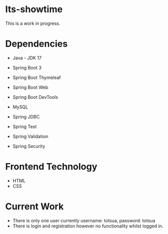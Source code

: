 # Its-showtime
 This is a work in progress. 
# Dependencies
- Java - JDK 17

- Spring Boot 3

- Spring Boot Thymeleaf

- Spring Boot Web

- Spring Boot DevTools

- MySQL 

- Spring JDBC

- Spring Test

- Spring Validation

- Spring Security

# Frontend Technology
- HTML
- CSS

# Current Work
- There is only one user currently username: totsua, password: totsua
- There is login and registration however no functionality whilst logged in.
